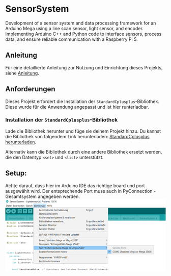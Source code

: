 # SensorSystem
Development of a sensor system and data processing framework for an Arduino Mega using a line scan sensor, light sensor, and encoder. Implementing Arduino C++ and Python code to interface sensors, process data, and ensure reliable communication with a Raspberry Pi 5.
## Anleitung
Für eine detaillierte Anleitung zur Nutzung und Einrichtung dieses Projekts, siehe [Anleitung](Anleitung.pdf).
## Anforderungen
Dieses Projekt erfordert die Installation der `StandardCplusplus`-Bibliothek. Diese wurde für die Anwendung angepasst und ist hier runterladbar.

### Installation der `StandardCplusplus`-Bibliothek
Lade die Bibliothek herunter und füge sie deinem Projekt hinzu. Du kannst die Bibliothek von folgendem Link herunterladen: [StandardCplusplus herunterladen]([(https://drive.google.com/drive/folders/1KtuY5is2Apb6l_edYM2kcw2EH_zxX5Yw?usp=sharing)]).

Alternativ kann die Bibliothek durch eine andere Bibliothek ersetzt werden, die den Datentyp `<set>` und `<list>` unterstützt.

## Setup:
Achte darauf, dass hier im Arduino IDE das richtige board und port ausgewählt wird. Der entsprechende Port muss auch in PyConnection - Gesamtsystem angegeben werden.
![SetUp](SetUp.PNG)
